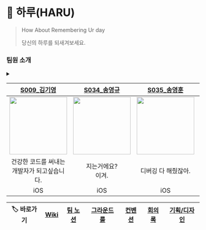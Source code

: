 # 🌙 하루(HARU)
> How About Remembering Ur day
>
> 당신의 하루를 되새겨보세요.


### 팀원 소개

<details>
<summary>  </summary>

|[S009_김기영](https://github.com/Kiyoung-Kim-57)|[S034_송영규](https://github.com/youn9k)|[S035_송영훈](https://github.com/0Hooni)|[S077_홍승완](https://github.com/hsw1920)|
|:---:|:---:|:---:|:---:|
|<img src="https://github.com/user-attachments/assets/6a865499-ef54-4c48-84ae-8d8eb9a229b6" width=150>|<img src="https://github.com/user-attachments/assets/eaadb82c-4880-4e66-bfe7-4eac844ca594" width=150>|<img src="https://github.com/user-attachments/assets/6cdb37fa-d0d1-46ed-bd6d-faa54db5e6b8" width=150>|<img src="https://github.com/user-attachments/assets/697edcf8-7709-42c2-82de-85f8f2bed08c" width=150>|
| 팩트는 코드가 건<br>강해지고 있다는 거임. | 이 또한 잡스의 은혜겠지요. | 디버깅 다 해줬잖아. | 정상화... 해야겠지? |
| iOS | iOS | iOS | iOS |
</details>

|[S009_김기영](https://github.com/Kiyoung-Kim-57)|[S034_송영규](https://github.com/youn9k)|[S035_송영훈](https://github.com/0Hooni)|[S077_홍승완](https://github.com/hsw1920)|
|:---:|:---:|:---:|:---:|
|<img src="https://avatars.githubusercontent.com/u/121777185?v=4" width=150>|<img src="https://avatars.githubusercontent.com/u/60254939?v=4" width=150>|<img src="https://avatars.githubusercontent.com/u/37678646?v=4" width=150>|<img src="https://avatars.githubusercontent.com/u/66902876?v=4" width=150>|
| 건강한 코드를 써내는<br>개발자가 되고싶습니다. | 지는거에요?<br>이겨. | 디버깅 다 해줬잖아. | 정상화... 해야겠지? |
| iOS | iOS | iOS | iOS |

|🏷️ 바로가기|[Wiki](https://github.com/boostcampwm-2024/iOS04-HARU/wiki)|[팀 노션](https://kyxxn.notion.site/iOS10-12c9adb32626806c900ad008c85e7dcc?pvs=4)|[그라운드 룰](https://github.com/boostcampwm-2024/iOS04-HARU/wiki/그라운드-룰)|[컨벤션](https://github.com/boostcampwm-2024/iOS04-HARU/wiki/컨벤션)|[회의록](https://www.notion.so/0hooni/05cb406cd61f460ba7294ae3ffa31f7e)|[기획/디자인]()|
|:-:|:-:|:-:|:-:|:-:|:-:|:--:|
